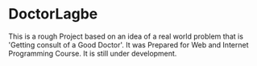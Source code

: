 # DoctorLagbe
This is a rough Project based on an idea of a real world problem that is 'Getting consult of a Good Doctor'.
It was Prepared for Web and Internet Programming Course. It is still under development.
